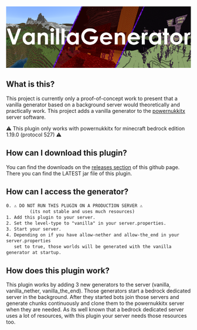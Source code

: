 ![banner](./.github/images/banner.png)

What is this?
------------------------------

This project is currently only a proof-of-concept work to present that a vanilla generator based on a background server
would theoretically and practically work.
This project adds a vanilla generator to the [powernukkitx](https://github.com/PowerNukkitX/PowerNukkitX/) server
software.

⚠️ This plugin only works with powernukkitx for minecraft bedrock edition 1.19.0 (protocol 527) ⚠️

How can I download this plugin?
------------------------------

You can find the downloads on the [releases section](https://github.com/KCodeYT/VanillaGenerator/releases) of this
github
page.
There you can find the LATEST jar file of this plugin.

How can I access the generator?
------------------------------

    0. ⚠️ DO NOT RUN THIS PLUGIN ON A PRODUCTION SERVER ⚠️
             (its not stable and uses much resources)
    1. Add this plugin to your server.
    2. Set the level-type to "vanilla" in your server.properties.
    3. Start your server.
    4. Depending on if you have allow-nether and allow-the_end in your server.properties
       set to true, those worlds will be generated with the vanilla generator at startup.

How does this plugin work?
------------------------------

This plugin works by adding 3 new generators to the server (vanilla, vanilla_nether, vanilla_the_end).
Those generators start a bedrock dedicated server in the background. After they started bots join those servers and
generate chunks continuously and clone them to the powernukkitx server when they are needed.
As its well known that a bedrock dedicated server uses a lot of resources, with this plugin your server needs those
resources too.
